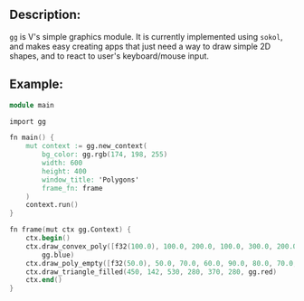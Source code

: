 ## Description:

`gg` is V's simple graphics module.
It is currently implemented using `sokol`, and makes easy creating
apps that just need a way to draw simple 2D shapes, and to react to
user's keyboard/mouse input.

## Example:

```v
module main

import gg

fn main() {
	mut context := gg.new_context(
		bg_color: gg.rgb(174, 198, 255)
		width: 600
		height: 400
		window_title: 'Polygons'
		frame_fn: frame
	)
	context.run()
}

fn frame(mut ctx gg.Context) {
	ctx.begin()
	ctx.draw_convex_poly([f32(100.0), 100.0, 200.0, 100.0, 300.0, 200.0, 200.0, 300.0, 100.0, 300.0],
		gg.blue)
	ctx.draw_poly_empty([f32(50.0), 50.0, 70.0, 60.0, 90.0, 80.0, 70.0, 110.0], gg.black)
	ctx.draw_triangle_filled(450, 142, 530, 280, 370, 280, gg.red)
	ctx.end()
}
```

